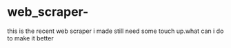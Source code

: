# web_scraper-
this is the recent web scraper i made still need some touch up.what can i do to make it better
